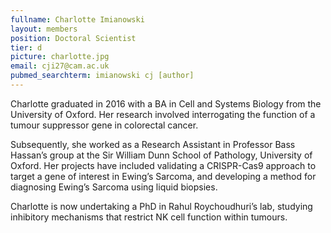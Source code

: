 ```yaml
---
fullname: Charlotte Imianowski
layout: members
position: Doctoral Scientist
tier: d
picture: charlotte.jpg
email: cji27@cam.ac.uk 
pubmed_searchterm: imianowski cj [author]
---
```


Charlotte graduated in 2016 with a BA in Cell and Systems Biology from the University of Oxford. Her research involved interrogating the function of a tumour suppressor gene in colorectal cancer.

Subsequently, she worked as a Research Assistant in Professor Bass Hassan’s group at the Sir William Dunn School of Pathology, University of Oxford. Her projects have included validating a CRISPR-Cas9 approach to target a gene of interest in Ewing’s Sarcoma, and developing a method for diagnosing Ewing’s Sarcoma using liquid biopsies.

Charlotte is now undertaking a PhD in Rahul Roychoudhuri’s lab, studying inhibitory mechanisms that restrict NK cell function within tumours.